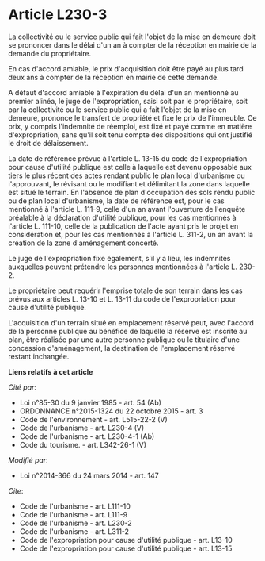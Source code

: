 # Article L230-3

La collectivité ou le service public qui fait l'objet de la mise en demeure doit se prononcer dans le délai d'un an à compter
de la réception en mairie de la demande du propriétaire. 

En cas d'accord amiable, le prix d'acquisition doit être payé au plus tard deux ans à compter de la réception en mairie de
cette demande. 

A défaut d'accord amiable à l'expiration du délai d'un an mentionné au premier alinéa, le juge de l'expropriation, saisi soit
par le propriétaire, soit par la collectivité ou le service public qui a fait l'objet de la mise en demeure, prononce le
transfert de propriété et fixe le prix de l'immeuble. Ce prix, y compris l'indemnité de réemploi, est fixé et payé comme en
matière d'expropriation, sans qu'il soit tenu compte des dispositions qui ont justifié le droit de délaissement. 

La date de référence prévue à l'article L. 13-15 du code de l'expropriation pour cause d'utilité publique est celle à
laquelle est devenu opposable aux tiers le plus récent des actes rendant public le plan local d'urbanisme ou l'approuvant, le
révisant ou le modifiant et délimitant la zone dans laquelle est situé le terrain. En l'absence de plan d'occupation des sols
rendu public ou de plan local d'urbanisme, la date de référence est, pour le cas mentionné à l'article L. 111-9, celle d'un
an avant l'ouverture de l'enquête préalable à la déclaration d'utilité publique, pour les cas mentionnés à l'article L.
111-10, celle de la publication de l'acte ayant pris le projet en considération et, pour les cas mentionnés à l'article L.
311-2, un an avant la création de la zone d'aménagement concerté. 

Le juge de l'expropriation fixe également, s'il y a lieu, les indemnités auxquelles peuvent prétendre les personnes
mentionnées à l'article L. 230-2. 

Le propriétaire peut requérir l'emprise totale de son terrain dans les cas prévus aux articles L. 13-10 et L. 13-11 du code
de l'expropriation pour cause d'utilité publique.

L'acquisition d'un terrain situé en emplacement réservé peut, avec l'accord de la personne publique au bénéfice de laquelle
la réserve est inscrite au plan, être réalisée par une autre personne publique ou le titulaire d'une concession
d'aménagement, la destination de l'emplacement réservé restant inchangée.

**Liens relatifs à cet article**

_Cité par_:

  - Loi n°85-30 du 9 janvier 1985 - art. 54 (Ab)
  - ORDONNANCE n°2015-1324 du 22 octobre 2015 - art. 3
  - Code de l'environnement - art. L515-22-2 (V)
  - Code de l'urbanisme - art. L230-4 (V)
  - Code de l'urbanisme - art. L230-4-1 (Ab)
  - Code du tourisme. - art. L342-26-1 (V)

_Modifié par_:

  - Loi n°2014-366 du 24 mars 2014 - art. 147

_Cite_:

  - Code de l'urbanisme - art. L111-10
  - Code de l'urbanisme - art. L111-9
  - Code de l'urbanisme - art. L230-2
  - Code de l'urbanisme - art. L311-2
  - Code de l'expropriation pour cause d'utilité publique - art. L13-10
  - Code de l'expropriation pour cause d'utilité publique - art. L13-15
